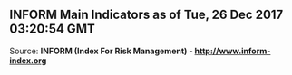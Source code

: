## INFORM Main Indicators as of Tue, 26 Dec 2017 03:20:54 GMT

Source: **INFORM (Index For Risk Management) - http://www.inform-index.org**